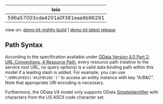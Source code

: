 <!-- loio596a57003cda4201a0f381eaa8b96291 -->

| loio |
| -----|
| 596a57003cda4201a0f381eaa8b96291 |

<div id="loio">

view on: [demo kit nightly build](https://openui5nightly.hana.ondemand.com/#/topic/596a57003cda4201a0f381eaa8b96291) | [demo kit latest release](https://openui5.hana.ondemand.com/#/topic/596a57003cda4201a0f381eaa8b96291)</div>

## Path Syntax

According to the specification available under [OData Version 4.0 Part 2: URL Conventions, 4 Resource Path](http://docs.oasis-open.org/odata/odata/v4.0/odata-v4.0-part2-url-conventions.html), every resource path \(relative to the service root URL, no query options\) is a valid data binding path within this model if a leading slash is added. For example, you can use `"/EMPLOYEES('A%2FB%26C')"` to access an entity instance with key "A/B&C". Note that appropriate URI encoding is necessary.

Furthermore, the OData V4 model only supports OData [SimpleIdentifier](http://docs.oasis-open.org/odata/odata/v4.0/errata03/os/complete/part3-csdl/odata-v4.0-errata03-os-part3-csdl-complete.html#_SimpleIdentifier) with characters from the US ASCII code character set.

